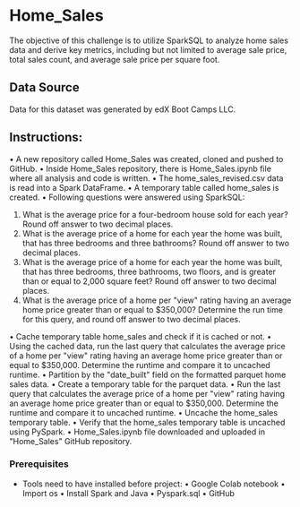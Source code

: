 # Home_Sales
The objective of this challenge is to utilize SparkSQL to analyze home sales data and derive key metrics, including but not limited to average sale price, total sales count, and average sale price per square foot.


## Data Source
Data for this dataset was generated by edX Boot Camps LLC. 


## Instructions:
•    A new repository  called Home_Sales was created, cloned and pushed to GitHub.
•    Inside Home_Sales repository, there is Home_Sales.ipynb file where all analysis and code is written.
•    The home_sales_revised.csv data is read into a Spark DataFrame.
•    A temporary table called home_sales is created.
•    Following questions were answered using SparkSQL:
1.    What is the average price for a four-bedroom house sold for each year? Round off answer to two decimal places.
2.    What is the average price of a home for each year the home was built, that has three bedrooms and three bathrooms? Round off answer to two decimal places.
3.    What is the average price of a home for each year the home was built, that has three bedrooms, three bathrooms, two floors, and is greater than or equal to 2,000 square feet? Round off answer to two decimal places.
4.    What is the average price of a home per "view" rating having an average home price greater than or equal to $350,000? Determine the run time for this query, and round off answer to two decimal places.

•    Cache temporary table home_sales and check if it is cached or not.
•    Using the cached data, run the last query that calculates the average price of a home per "view" rating having an average home price greater than or equal to $350,000. Determine the runtime and compare it to uncached runtime.
•    Partition by the "date_built" field on the formatted parquet home sales data.
•    Create a temporary table for the parquet data.
•    Run the last query that calculates the average price of a home per "view" rating having an average home price greater than or equal to $350,000. Determine the runtime and compare it to uncached runtime.
•    Uncache the home_sales temporary table.
•    Verify that the home_sales temporary table is uncached using PySpark.
•    Home_Sales.ipynb file downloaded and uploaded in "Home_Sales" GitHub repository.


### Prerequisites
-    Tools need to have installed before project:
•    Google Colab notebook
•    Import os
•    Install Spark and Java
•    Pyspark.sql
•    GitHub


